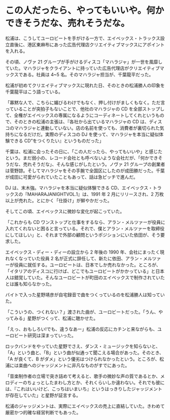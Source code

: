 # この人だったら、やってもいいや。何かできそうだな、売れそうだな。

松浦は、こうしてユーロビートを手がける一方で、エイベックス・トラックス設立直後に、港区東麻布にあった広告代理店クリエイティブマックスにアポイントを入れる。

その頃、ノヴァ 21 グループが手がけるディスコ「マハラジャ」が一世を風靡していた。マハラジャをクライアントに持っていた広告代理店がクリエイティブマックスである。社員は 4~5 名。そのマハラジャ担当が、千葉龍平だった。

松浦が初めてクリエイティブマックスに現れた日、そのときの松浦勝人の印象を千葉龍平はこう語っている。

「寡黙な人で、こちらに媚びるわけでもなく、押し付けがましくもなく。ただ言っていることが突拍子もないことで、他社のマハラジャの CD を全部ストップして、全権がエイベックスの専属になるようにコーディネートしてくれというもので、そのときの松浦の主張は、『各社から出ているマハラジャの CD は、ディスコのマハラジャと連動していない。店の名前を使っても、消費者が裏切られた気持ちになるだけだ。実際のディスコの DJ を使って、マハラジャを本当に疑似体験できる CD”をつくりたい』というものだった」

千葉は、松浦に会ったその日に、「この人だったら、やってもいいや」と感じたという。まだ弱小の、レコード会社とも呼べないような会社だが、「何かできそうだな、売れそうだな」、そんな感じがしたという。ノヴァ 21 グループの創業者は菅野諒。そしてマハラジャをその手腕で全国区にしたのが成田勝だった。千葉が成田に可愛がられていたこともあって、話は急ピッチで進んだ。

DJ は、末木強。マハラジャを本当に疑似体験できる CD、エイベックス・トラックスの『MAHARAJANIGHTVOL.1』は、1991 年 2 月にリリースされ、2 万枚以上が売れた。とにかく「仕掛け」が鮮やかだった。

そしてこの頃、エイベックスに微妙な変化が起こっていた。

「これからも CD ワンストップと仕事をするなら、アラン・メルツァーが役員に入れてくれないと困ると言っている。それで、僕とアラン・メルツァーを取締役にしてほしい」と、それまで外部の顧問というポジションにいた依田が、そう要求した。

エイベックス・ディー・ディーの設立から 2 年後の 1990 年、会社にまったく現れなくなっていた役員 2 名が正式に辞任して、新たに依田、アラン・メルツァーが役員に就任する。ユーロビートは、日本でしか売れなかった。ところが、「イタリアのディスコに行けば、どこでもユーロビートがかかっている」と日本人は錯覚していた。そんなユーロビートが町田のエイベックスで制作されていたとは誰も知らなかった。

バイトで入った星野靖彦が自宅録音で曲をつくっているのを松浦勝人は知っていた。

「こういうの、つくれない？」渡された曲が、ユーロビートだった。「うん、やってみる」星野がつくって、松浦に聴かせた。

「えっ、おもしろい!でも、違うなあー」松浦の反応にカチンと来ながらも、ユーロビート研究は深まっていった。

ロックバンドをやっていた星野でさえ、ダンス・ミュージックを知らないと、「A」という曲と、「B」という曲が似通って聞こえる場合があった。そのとき、「A が良くて、B がダメ」という優劣はつけられなかったという。ところが、松浦には楽曲へのジャッジメントに非凡なものがすでにあった。

「音楽制作者の立場で突き詰めて考えると、歌手の微妙な声の質であるとか、メロディーのちょっとしたまわし方とか、それくらいしか違わない。それでも彼には、『これはいいけど、こっちはいまいち』というはっきりしたジャッジメントが存在していた」と星野が証言する。

松浦のジャッジメントは、実際にエイベックスの売上に直結していた。きわめて厳密かつ的確な経営判断でもあった。
